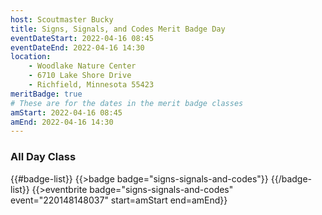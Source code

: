 ```yaml
---
host: Scoutmaster Bucky
title: Signs, Signals, and Codes Merit Badge Day
eventDateStart: 2022-04-16 08:45
eventDateEnd: 2022-04-16 14:30
location:
    - Woodlake Nature Center
    - 6710 Lake Shore Drive
    - Richfield, Minnesota 55423
meritBadge: true
# These are for the dates in the merit badge classes
amStart: 2022-04-16 08:45
amEnd: 2022-04-16 14:30
---
```

### All Day Class

{{#badge-list}}
{{>badge badge="signs-signals-and-codes"}}
{{/badge-list}}
{{>eventbrite badge="signs-signals-and-codes" event="220148148037" start=amStart end=amEnd}}


